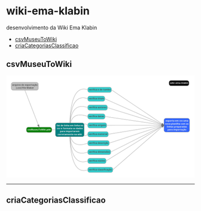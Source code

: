 # wiki-ema-klabin
desenvolvimento da Wiki Ema Klabin

- [csvMuseuToWiki](#csvMuseuToWiki)
- [criaCategoriasClassificao](#criaCategoriasClassificao)


## csvMuseuToWiki
![Fluxograma da Construção da Wiki Ema Klabin](https://raw.githubusercontent.com/hgodinho/wiki-ema-klabin/fa73f1233564d20fbce78fffb7dbec749d1e2349/wiki-ema-klabin-fluxograma-principal.png)

***********************
## criaCategoriasClassificao
